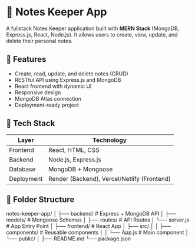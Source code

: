 # 📝 Notes Keeper App

A fullstack Notes Keeper application built with **MERN Stack** (MongoDB, Express.js, React, Node.js). It allows users to create, view, update, and delete their personal notes.

## 🚀 Features

- Create, read, update, and delete notes (CRUD)
- RESTful API using Express.js and MongoDB
- React frontend with dynamic UI
- Responsive design
- MongoDB Atlas connection
- Deployment-ready project

## 🧱 Tech Stack

| Layer        | Technology            |
|--------------|------------------------|
| Frontend     | React, HTML, CSS       |
| Backend      | Node.js, Express.js    |
| Database     | MongoDB + Mongoose     |
| Deployment   | Render (Backend), Vercel/Netlify (Frontend) |

## 📁 Folder Structure

notes-keeper-app/
│
├── backend/ # Express + MongoDB API
│ ├── models/ # Mongoose Schemas
│ ├── routes/ # API Routes
│ └── server.js # App Entry Point
│
├── frontend/ # React App
│ ├── src/
│ │ ├── components/ # Reusable components
│ │ └── App.js # Main component
│ └── public/
│
├── README.md
└── package.json
